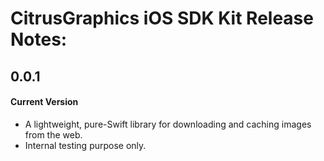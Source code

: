 CitrusGraphics iOS SDK Kit Release Notes:
==============================================

0.0.1
-----

#### Current Version
+ A lightweight, pure-Swift library for downloading and caching images from the web.
+ Internal testing purpose only.
